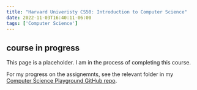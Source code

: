 ```yaml
---
title: "Harvard Univeristy CS50: Introduction to Computer Science"
date: 2022-11-03T16:40:11-06:00
tags: ['Computer Science']
---
```


## course in progress

This page is a placeholder. I am in the process of completing this course.

For my progress on the assignemnts, see the relevant folder in my [Computer Science Playground GitHub repo](https://github.com/0xConnorRhodes/compsci-playground/tree/main/CS50-intro-to-computer-science/week_0).
